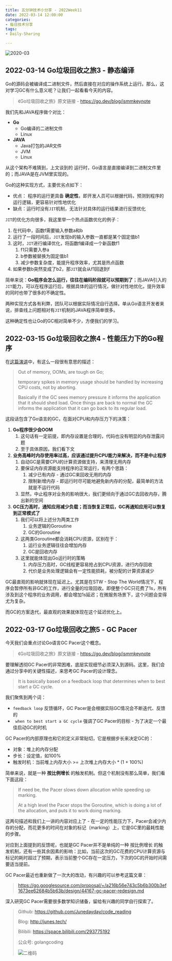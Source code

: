 ```yaml
---
title: 五分钟技术小分享 - 2022Week11
date: 2022-03-14 12:00:00
categories: 
- 每日技术分享
tags:
- Daily-Sharing

---
```


![2020-03](https://cloud-fitter-1305666920.cos.ap-beijing.myqcloud.com/57591641299799_.pic_hd.jpg)



## 2022-03-14 Go垃圾回收之旅3 - 静态编译

Go的源码会被编译成二进制文件，然后直接在对应的操作系统上运行。那么，这对学习GC有什么意义呢？让我们一起看看今天的内容。

> 《Go垃圾回收之旅》原文链接 - https://go.dev/blog/ismmkeynote

我们先和JAVA程序做个对比：

- **Go**
  - Go编译的二进制文件
  - Linux
- **JAVA**
  - Java打包的JAR文件
  - JVM
  - Linux

从这个架构不难猜到，上文谈到的 运行时，Go语言是直接编译到二进制文件里的；而JAVA是在JVM里实现的。

Go的这种实现方式，主要优劣点如下：

- 优点： 程序的运行更具备 **确定性**，即开发人员可以根据代码，预测到程序的运行逻辑，更容易针对性地优化
- 缺点：运行时没有`JIT`机制，无法针对具体的运行结果进行反馈优化

`JIT`的优化方向很多，我这里举一个热点函数优化的例子：

1. 在代码中，函数f需要输入参数a和b
2. 运行了一段时间后，`JIT`发现b的输入参数一直都是某个固定值b1
3. 这时，`JIT`进行编译优化，将函数f编译成一个新函数f1
   1. f1只需要入参a
   2. b参数被替换为固定值b1
   3. 减少参数复杂度，能提升程序效率，尤其是热点函数
4. 如果参数b突然变成了b2，那`JIT`就会从f1回退到f

简单来说：**Go程序会怎么运行，往往在编码阶段就可以预期到了**；而JAVA引入的`JIT`能力，可以在程序运行后，根据具体的运行情况，做针对性地优化，提升效率的同时也带了很多的不确定性。

两种实现方式各有利弊，团队可以根据实际情况自行选择。单从Go语言开发者来说，排查线上问题相对有`JIT`机制的JAVA程序简单很多。

这种确定性也让Go的GC相对简单不少，方便我们的学习。



## 2022-03-15 Go垃圾回收之旅4 - 性能压力下的Go程序

在[这篇演讲](https://go.dev/blog/ismmkeynote)中，有这么一段很有意思的描述：

> Out of memory, OOMs, are tough on Go; 
>
> temporary spikes in memory usage should be handled by increasing CPU costs, not by aborting. 
>
> Basically if the GC sees memory pressure it informs the application that it should shed load. Once things are back to normal the GC informs the application that it can go back to its regular load.

这段话包含了Go语言的GC，在面对CPU和内存压力下的决策：

1. **Go程序很少会OOM**
   1. 这句话有一定前提，即内存设置是合理的，代码也没有明显的内存泄露问题
   1. 至于具体原因，我们看下文
2. **业务高峰时内存使用率过高，应该通过提升CPU能力来解决，而不是中止程序**
   1. 自动GC是需要CPU的计算资源做支持，来清理无用内存
   2. 要保证内存资源能支持程序的正常运行，有两个思路：
      1. 减少已有内存 - 通过GC来回收无用的内存
      2. 限制新增内存 - 即运行时尽可能地避免新内存的分配，最简单的方法就是不运行代码
   3. 显然，中止程序对业务的影响很大，我们更倾向于通过GC去回收内存，腾出新的空间
3. **GC压力高时，通知应用减少负载；而当恢复正常后，GC再通知应用可以恢复到正常模式了**
   1. 我们可以将上述分为两类工作
      1. 业务逻辑的Goroutine
      2. GC的Goroutine
   2. 这两类Goroutine都会消耗CPU资源，区别在于：
      1. 运行业务逻辑往往会增加内存
      2. GC是回收内存
   3. 这里就能体现出Go运行时的策略
      1. 内存压力高时，GC线程更容易抢占到CPU资源，进行内存回收
      2. 代价是业务处理逻辑会有一定性能损耗，被分配的计算资源减少

GC最直观的影响就体现在延迟上。尤其是在STW - Stop The World情况下，程序会暂停所有非GC的工作，进行全量的垃圾回收。即便整个GC只花费了1s，所有涉及到这个程序的业务调用，都会增加1s延迟；在微服务场景下，这个问题会变得尤为复杂。

而GC的方案迭代，最直观的效果就体现在这个延迟优化上。



## 2022-03-17 Go垃圾回收之旅5 - GC Pacer

今天我们会重点讨论Go语言GC Pacer这个概念。

> 《Go垃圾回收之旅》原文链接 - https://go.dev/blog/ismmkeynote

要理解透彻GC Pacer的非常困难，底层实现细节必须深入到源码。这里，我们会通过分享中的关键性描述，来思考GC Pacer的设计理念。

> It is basically based on a feedback loop that determines when to best start a GC cycle. 

我们聚焦到两个词：

- `feedback loop` 反馈循环，GC Pacer是会根据实际GC情况会不断迭代、反馈的
- ` when to best start a GC cycle` 强调了GC Pacer的目标 - 为了决定一个最佳启动GC的时机

GC Pacer的内部原理也和它的定义非常贴切，它是根据步长来决定GC的：

- 对象：堆上的内存分配
- 步长：设定值，如100%
- 触发时机：当前堆上内存大小 >= 上次堆上内存大小 * (1 + 100%)

简单来说，就是一种 **按比例增长** 的触发机制。但这个机制没有那么简单，我们看下面这段：

> If need be, the Pacer slows down allocation while speeding up marking. 
>
> At a high level the Pacer stops the Goroutine, which is doing a lot of the allocation, and puts it to work doing marking. 

这两句描述和我们上一讲的内容对应上了 - 在一定的性能压力下，Pacer会减少内存的分配，而花更多的时间在对象的标记（marking）上，它是GC里的最耗性能的步骤。

对应到上面提到的反馈呢，也就是GC Pacer并不是单纯的一种 按比例增长 的触发机制，还有一些其余因素的影响：比如，当前这次的GC花费的CPU计算资源与标记的耗时超过了预期，表示当前整个GC存在一定压力，下次的GC的开始时间需要适当提前。

GC Pacer最近也重新做了一次大的改动，有兴趣的可以参考这篇文章：

> https://go.googlesource.com/proposal/+/a216b56e743c5b6b300b3ef1673ee62684b5b63b/design/44167-gc-pacer-redesign.md

深入研究GC Pacer需要很多数学知识储备，留给有兴趣的同学自行探索了。





> Github: https://github.com/Junedayday/code_reading
>
> Blog: http://junes.tech/
>
> Bilibili: https://space.bilibili.com/293775192
>
> 公众号: golangcoding
>
>  ![二维码](https://i.loli.net/2021/02/28/RPzy7Hjc9GZ8I3e.jpg)

